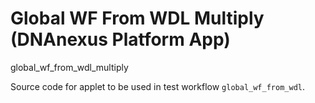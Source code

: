 <!-- dx-header -->
# Global WF From WDL Multiply (DNAnexus Platform App)

global_wf_from_wdl_multiply

Source code for applet to be used in test workflow `global_wf_from_wdl`.
